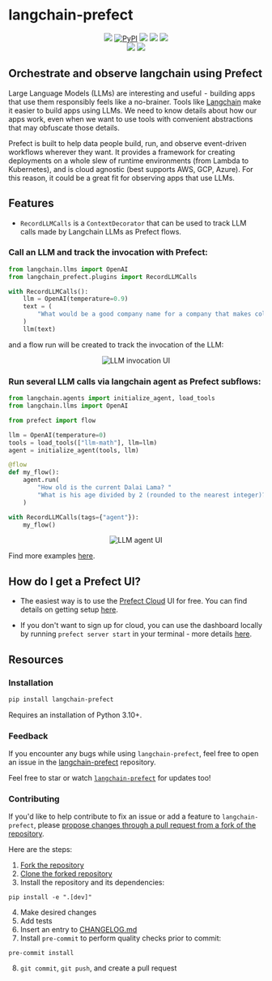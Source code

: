 # langchain-prefect

<p align="center">
    <!--- Insert a cover image here -->
    <!--- <br> -->
    <img src="https://user-images.githubusercontent.com/31014960/224118318-02e49d8e-72e0-4850-93f7-d850c0f06ca1.png">
    <a href="https://pypi.python.org/pypi/langchain-prefect/" alt="PyPI version">
        <img alt="PyPI" src="https://img.shields.io/pypi/v/langchain-prefect?color=0052FF&labelColor=090422"></a>
    <a href="https://github.com/PrefectHQ/langchain-prefect/" alt="Stars">
        <img src="https://img.shields.io/github/stars/PrefectHQ/langchain-prefect?color=0052FF&labelColor=090422" /></a>
    <a href="https://pypistats.org/packages/langchain-prefect/" alt="Downloads">
        <img src="https://img.shields.io/pypi/dm/langchain-prefect?color=0052FF&labelColor=090422" /></a>
    <a href="https://github.com/PrefectHQ/langchain-prefect/pulse" alt="Activity">
        <img src="https://img.shields.io/github/commit-activity/m/PrefectHQ/langchain-prefect?color=0052FF&labelColor=090422" /></a>
    <br>
    <a href="https://prefect-community.slack.com" alt="Slack">
        <img src="https://img.shields.io/badge/slack-join_community-red.svg?color=0052FF&labelColor=090422&logo=slack" /></a>
    <a href="https://discourse.prefect.io/" alt="Discourse">
        <img src="https://img.shields.io/badge/discourse-browse_forum-red.svg?color=0052FF&labelColor=090422&logo=discourse" /></a>
</p>

## Orchestrate and observe langchain using Prefect

Large Language Models (LLMs) are interesting and useful  -  building apps that use them responsibly feels like a no-brainer. Tools like [Langchain](https://github.com/hwchase17/langchain) make it easier to build apps using LLMs. We need to know details about how our apps work, even when we want to use tools with convenient abstractions that may obfuscate those details.

Prefect is built to help data people build, run, and observe event-driven workflows wherever they want. It provides a framework for creating deployments on a whole slew of runtime environments (from Lambda to Kubernetes), and is cloud agnostic (best supports AWS, GCP, Azure). For this reason, it could be a great fit for observing apps that use LLMs.

## Features
- `RecordLLMCalls` is a `ContextDecorator` that can be used to track LLM calls made by Langchain LLMs as Prefect flows.

### Call an LLM and track the invocation with Prefect:
```python
from langchain.llms import OpenAI
from langchain_prefect.plugins import RecordLLMCalls

with RecordLLMCalls():
    llm = OpenAI(temperature=0.9)
    text = (
        "What would be a good company name for a company that makes colorful socks?"
    )
    llm(text)
```
and a flow run will be created to track the invocation of the LLM:

<p align="center">
    <img src="https://user-images.githubusercontent.com/31014960/224114166-f2c7d5ed-49b6-406e-a384-bd327d4e1fe4.png" alt="LLM invocation UI">
</p>

### Run several LLM calls via langchain agent as Prefect subflows:
```python
from langchain.agents import initialize_agent, load_tools
from langchain.llms import OpenAI

from prefect import flow

llm = OpenAI(temperature=0)
tools = load_tools(["llm-math"], llm=llm)
agent = initialize_agent(tools, llm)

@flow
def my_flow():
    agent.run(
        "How old is the current Dalai Lama? "
        "What is his age divided by 2 (rounded to the nearest integer)?"
    )

with RecordLLMCalls(tags={"agent"}):
    my_flow()
```

<p align="center">
    <img src="https://user-images.githubusercontent.com/31014960/224113843-b91f204b-8085-4739-b483-a45c4f339210.png" alt="LLM agent UI">
</p>

Find more examples [here](examples/).

## How do I get a Prefect UI?
- The easiest way is to use the [Prefect Cloud](https://www.prefect.io/cloud/) UI for free. You can find details on getting setup [here](https://docs.prefect.io/ui/cloud-quickstart/).

- If you don't want to sign up for cloud, you can use the dashboard locally by running `prefect server start` in your terminal - more details [here](https://docs.prefect.io/ui/overview/#using-the-prefect-ui).


## Resources
### Installation

```bash
pip install langchain-prefect
```

Requires an installation of Python 3.10+.

### Feedback

If you encounter any bugs while using `langchain-prefect`, feel free to open an issue in the [langchain-prefect](https://github.com/PrefectHQ/langchain-prefect) repository.

Feel free to star or watch [`langchain-prefect`](https://github.com/PrefectHQ/langchain-prefect) for updates too!

### Contributing

If you'd like to help contribute to fix an issue or add a feature to `langchain-prefect`, please [propose changes through a pull request from a fork of the repository](https://docs.github.com/en/pull-requests/collaborating-with-pull-requests/proposing-changes-to-your-work-with-pull-requests/creating-a-pull-request-from-a-fork).

Here are the steps:

1. [Fork the repository](https://docs.github.com/en/get-started/quickstart/fork-a-repo#forking-a-repository)
2. [Clone the forked repository](https://docs.github.com/en/get-started/quickstart/fork-a-repo#cloning-your-forked-repository)
3. Install the repository and its dependencies:
```
pip install -e ".[dev]"
```
4. Make desired changes
5. Add tests
6. Insert an entry to [CHANGELOG.md](https://github.com/PrefectHQ/langchain-prefect/blob/main/CHANGELOG.md)
7. Install `pre-commit` to perform quality checks prior to commit:
```
pre-commit install
```
8. `git commit`, `git push`, and create a pull request
